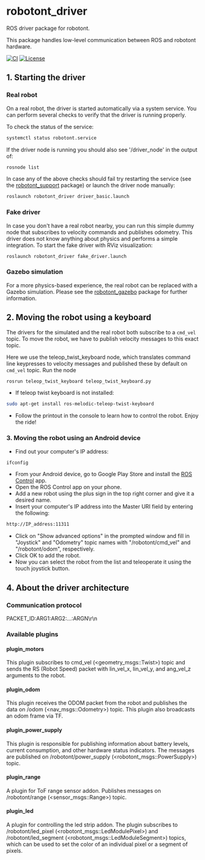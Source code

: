 # robotont\_driver
ROS driver package for robotont.

This package handles low-level communication between ROS and robotont hardware.

[![CI](https://github.com/robotont/robotont_driver/actions/workflows/industrial_ci_action.yml/badge.svg)](https://github.com/robotont/robotont_driver/actions/workflows/industrial_ci_action.yml)
[![License](https://img.shields.io/badge/License-Apache%202.0-blue.svg)](https://opensource.org/licenses/Apache-2.0)

## 1. Starting the driver
### Real robot
On a real robot, the driver is started automatically via a system service. You can perform several checks to verify that the driver is running properly.

To check the status of the service:
```bash
systemctl status robotont.service
```

If the driver node is running you should also see '/driver\_node' in the output of:
```bash
rosnode list
```

In case any of the above checks should fail try restarting the service (see the [robotont\_support](https://github.com/robotont/robotont_support) package) or launch the driver node manually:
```bash
roslaunch robotont_driver driver_basic.launch
```

### Fake driver

In case you don't have a real robot nearby, you can run this simple dummy node that subscribes to velocity commands and publishes odometry. This driver does not know anything about physics and performs a simple integration. To start the fake driver with RViz visualization:
```bash
roslaunch robotont_driver fake_driver.launch
```

### Gazebo simulation

For a more physics-based experience, the real robot can be replaced with a Gazebo simulation. Please see the [robotont\_gazebo](https://github.com/robotont/robotont_gazebo) package for further information.


## 2. Moving the robot using a keyboard
The drivers for the simulated and the real robot both subscribe to a `cmd_vel` topic. To move the robot, we have to publish velocity messages to this exact topic.

Here we use the teleop\_twist\_keyboard node, which translates command line keypresses to velocity messages and published these by default on `cmd_vel` topic.
Run the node
```bash
rosrun teleop_twist_keyboard teleop_twist_keyboard.py
```

* If teleop twist keyboard is not installed:
```bash
sudo apt-get install ros-melodic-teleop-twist-keyboard
```

* Follow the printout in the console to learn how to control the robot. Enjoy the ride!

### 3. Moving the robot using an Android device
* Find out your computer's IP address:
```bash
ifconfig
```
* From your Android device, go to Google Play Store and install the [ROS Control](https://play.google.com/store/apps/details?id=com.robotca.ControlApp&hl=en) app.
* Open the ROS Control app on your phone.
* Add a new robot using the plus sign in the top right corner and give it a desired name.
* Insert your computer's IP address into the Master URI field by entering the following:<br>
```bash
http://IP_address:11311
```
* Click on "Show advanced options" in the prompted window and fill in "Joystick" and "Odometry" topic names with "/robotont/cmd\_vel" and "/robotont/odom", respectively.
* Click OK to add the robot.
* Now you can select the robot from the list and teleoperate it using the touch joystick button.

## 4. About the driver architecture

### Communication protocol

PACKET\_ID:ARG1:ARG2:...:ARGN\r\n


### Available plugins

#### plugin\_motors

This plugin subscribes to cmd\_vel (<geometry_msgs::Twist>) topic and sends the RS (Robot Speed) packet with lin\_vel\_x, lin\_vel\_y, and ang\_vel\_z arguments to the robot.


#### plugin\_odom

This plugin receives the ODOM packet from the robot and publishes the data on /odom (<nav_msgs::Odometry>) topic. This plugin also broadcasts an odom frame via TF.


#### plugin\_power\_supply

This plugin is responsible for publishing information about battery levels, current consumption, and other hardware status indicators. The messages are published on /robotont/power\_supply (<robotont_msgs::PowerSupply>) topic.


#### plugin\_range

A plugin for ToF range sensor addon. Publishes messages on /robotont/range (<sensor_msgs::Range>) topic.

#### plugin\_led

A plugin for controlling the led strip addon. The plugin subscribes to /robotont/led\_pixel (<robotont_msgs::LedModulePixel>) and /robotont/led\_segment (<robotont_msgs::LedModuleSegment>) topics, which can be used to set the color of an individual pixel or a segment of pixels.

